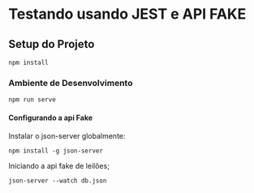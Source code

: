 # Testando usando JEST e API FAKE

## Setup do Projeto
```
npm install
```

### Ambiente de Desenvolvimento
```
npm run serve
```

#### Configurando a api Fake

Instalar o json-server globalmente:

```
npm install -g json-server
```

Iniciando a api fake de leilões;

```
json-server --watch db.json
```

